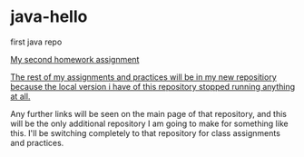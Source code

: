 # java-hello
first java repo


[My second homework assignment](https://github.com/ShadowDragonGem/java-hello/tree/collectionsHomework/src/collectionHomework)

[The rest of my assignments and practices will be in my new repositiory because the local version i have of this repository stopped running anything at all.](https://github.com/ShadowDragonGem/java-classAssignments)

Any further links will be seen on the main page of that repository, and this will be the only additional repository I am going to make for something like this.  I'll be switching completely to that repository for class assignments and practices.
